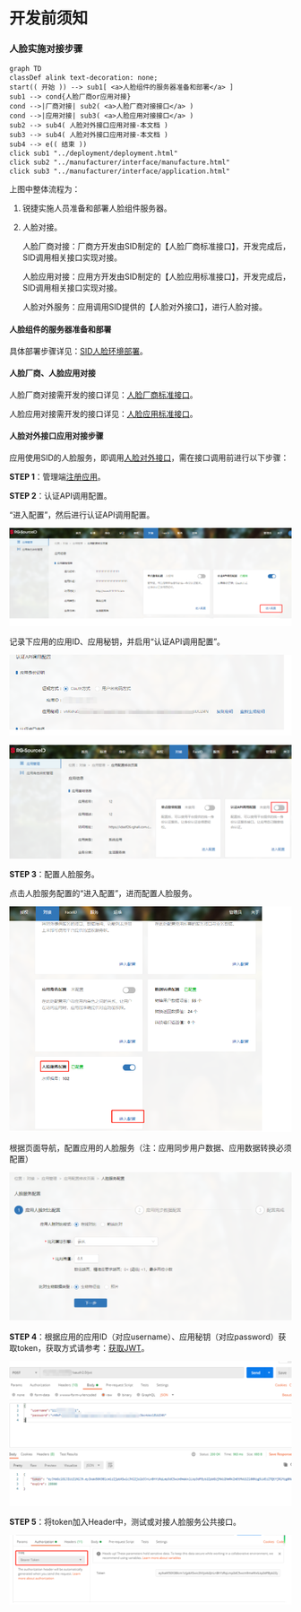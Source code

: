 # 开发前须知
### 人脸实施对接步骤



```mermaid
graph TD
classDef alink text-decoration: none;
start(( 开始 )) --> sub1[ <a>人脸组件的服务器准备和部署</a> ]
sub1 --> cond{人脸厂商or应用对接}
cond -->|厂商对接| sub2( <a>人脸厂商对接接口</a> )
cond -->|应用对接| sub3( <a>人脸应用对接接口</a> )
sub2 --> sub4( 人脸对外接口应用对接-本文档 )
sub3 --> sub4( 人脸对外接口应用对接-本文档 )
sub4 --> e(( 结束 ))
click sub1 "../deployment/deployment.html"
click sub2 "../manufacturer/interface/manufacture.html"
click sub3 "../manufacturer/interface/application.html"
```

上图中整体流程为：

1. 锐捷实施人员准备和部署人脸组件服务器。

2. 人脸对接。

   人脸厂商对接：厂商方开发由SID制定的【人脸厂商标准接口】，开发完成后，SID调用相关接口实现对接。

   人脸应用对接：应用方开发由SID制定的【人脸应用标准接口】，开发完成后，SID调用相关接口实现对接。

   人脸对外服务：应用调用SID提供的【人脸对外接口】，进行人脸对接。

#### 人脸组件的服务器准备和部署

具体部署步骤详见：[SID人脸环境部署](/faceid/deployment/deployment.html)。

#### 人脸厂商、人脸应用对接

人脸厂商对接需开发的接口详见：[人脸厂商标准接口](/faceid/manufacturer/interface/manufacture.html)。

人脸应用对接需开发的接口详见：[人脸应用标准接口](/faceid/manufacturer/interface/application.html)。

#### 人脸对外接口应用对接步骤

应用使用SID的人脸服务，即调用[人脸对外接口](/faceid/public/interface/face-external-api.html)，需在接口调用前进行以下步骤：

**STEP 1**：管理端[注册应用](/application-register.html)。

**STEP 2**：认证API调用配置。

“进入配置”，然后进行认证API调用配置。

![3](README.assets/3.png)

记录下应用的应用ID、应用秘钥，并启用“认证API调用配置”。

![4](README.assets/4.png)

![9](README.assets/9.png)

**STEP 3**：配置人脸服务。

点击人脸服务配置的“进入配置”，进而配置人脸服务。

![5](README.assets/5.png)

根据页面导航，配置应用的人脸服务（注：应用同步用户数据、应用数据转换必须配置）

![6](README.assets/6.png)

**STEP 4**：根据应用的应用ID（对应username）、应用秘钥（对应password）获取token，获取方式请参考：[获取JWT](/get-JWT.html)。

![7](README.assets/7.png)

**STEP 5**：将token加入Header中，测试或对接人脸服务公共接口。

![8](README.assets/8.png)

